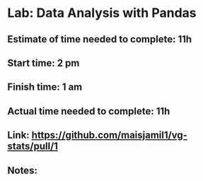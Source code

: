 # Lab: Data Analysis with Pandas
## Estimate of time needed to complete: 11h
## Start time: 2 pm
## Finish time: 1 am
## Actual time needed to complete: 11h
## Link: https://github.com/maisjamil1/vg-stats/pull/1
## Notes:
